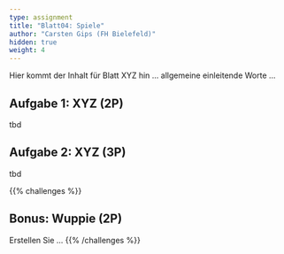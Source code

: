 ```yaml
---
type: assignment
title: "Blatt04: Spiele"
author: "Carsten Gips (FH Bielefeld)"
hidden: true
weight: 4
---
```



Hier kommt der Inhalt für Blatt XYZ hin ... allgemeine einleitende Worte ...

## Aufgabe 1: XYZ (2P)

tbd

## Aufgabe 2: XYZ (3P)

tbd



{{% challenges %}}
## Bonus: Wuppie (2P)
Erstellen Sie ...
{{% /challenges %}}
